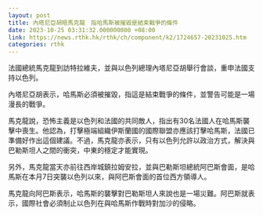 ```yaml
---
layout: post
title: 內塔尼亞胡晤馬克龍　指哈馬斯被摧毀是結束戰爭的條件
date: 2023-10-25 03:31:32.000000000 +08:00
link: https://news.rthk.hk/rthk/ch/component/k2/1724657-20231025.htm
categories: rthk
---
```


法國總統馬克龍到訪特拉維夫，並與以色列總理內塔尼亞胡舉行會談，重申法國支持以色列。

內塔尼亞胡表示，哈馬斯必須被摧毀，指這是結束戰爭的條件，並警告可能是一場漫長的戰爭。

馬克龍說，恐怖主義是以色列和法國的共同敵人，指出有30名法國人在哈馬斯襲擊中喪生。他認為，打擊極端組織伊斯蘭國的國際聯盟亦應該打擊哈馬斯，法國已準備好作出這個建議。不過，馬克龍亦表示，只有以色列允許以政治方式，解決與巴勒斯坦人之間的衝突，中東的穩定才能實現。

另外，馬克龍當天亦前往西岸城鎮拉姆安拉，並與巴勒斯坦總統阿巴斯會面，是哈馬斯在本月7日突襲以色列以來，與阿巴斯會面的首位西方領導人。

馬克龍向阿巴斯表示，哈馬斯的襲擊對巴勒斯坦人來說也是一場災難。阿巴斯就表示，國際社會必須制止以色列在與哈馬斯作戰時對加沙的侵略。
